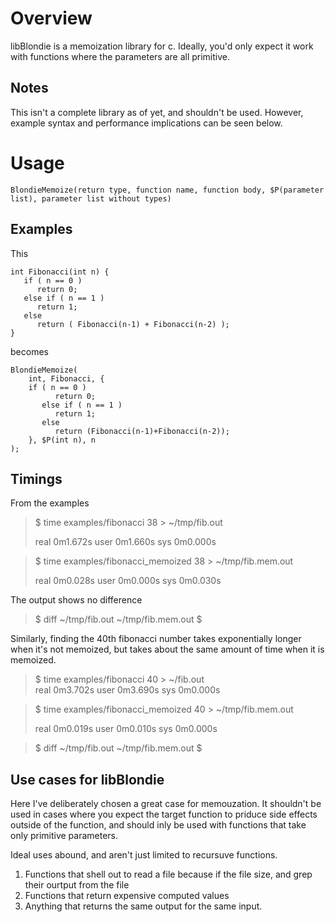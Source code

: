 # Overview
libBlondie is a memoization library for c. Ideally, you'd only expect it work with functions where the parameters are all primitive. 

## Notes
This isn't a complete library as of yet, and shouldn't be used. However, example syntax and performance implications can be seen below.

# Usage
```
BlondieMemoize(return type, function name, function body, $P(parameter list), parameter list without types)
```

## Examples
This

```
int Fibonacci(int n) {
   if ( n == 0 )
      return 0;
   else if ( n == 1 )
      return 1;
   else
      return ( Fibonacci(n-1) + Fibonacci(n-2) );
} 
```

becomes

```
BlondieMemoize( 
    int, Fibonacci, {
    if ( n == 0 )
          return 0;
       else if ( n == 1 )
          return 1;
       else
          return (Fibonacci(n-1)+Fibonacci(n-2));
    }, $P(int n), n
);
```

## Timings
From the examples

> $ time examples/fibonacci 38 > ~/tmp/fib.out
> 
> real    0m1.672s
> user    0m1.660s
> sys     0m0.000s

> $ time examples/fibonacci_memoized 38 > ~/tmp/fib.mem.out
> 
> real    0m0.028s
> user    0m0.000s
> sys     0m0.030s

The output shows no difference

> $ diff ~/tmp/fib.out ~/tmp/fib.mem.out
> $

Similarly, finding the 40th fibonacci number takes exponentially longer when it's not memoized, but takes about the same amount of time when it is memoized.

> $ time examples/fibonacci 40 > ~/fib.out        
> real    0m3.702s
> user    0m3.690s
> sys     0m0.000s

> $ time examples/fibonacci_memoized 40 > ~/tmp/fib.mem.out
> 
> real    0m0.019s
> user    0m0.010s
> sys     0m0.000s

> $ diff ~/tmp/fib.out ~/tmp/fib.mem.out
> $

## Use cases for libBlondie
Here I've deliberately chosen a great case for memouzation. It shouldn't be used in cases where you expect the target function to priduce side effects outside of the function, and should inly be used with functions that take only primitive parameters. 

Ideal uses abound, and aren't just limited to recursuve functions.

1. Functions that shell out to read a file because if the file size, and grep their ourtput from the file
2. Functions that return expensive computed values
3. Anything that returns the same output for the same input.
